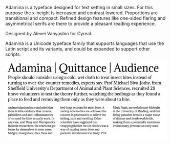 Adamina is a typeface designed for text setting in small sizes. For this purpose the x-height is increased and contrast lowered. Proportions are transitional and compact. Refined design features like one-sided flaring and asymmetrical serifs
are there to provide a pleasant reading experience.

Designed by Alexei Vanyashin for Cyreal.

Adamina is a Unicode typeface family that supports 
languages that use the Latin script and its variants, and 
could be expanded to support other scripts.

![Adamina Font](src/sample.png)